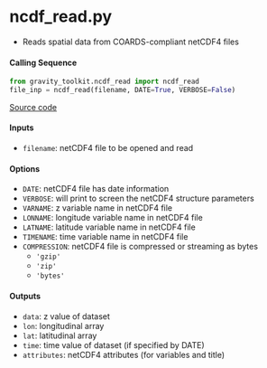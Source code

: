 ncdf_read.py
============

- Reads spatial data from COARDS-compliant netCDF4 files

#### Calling Sequence
```python
from gravity_toolkit.ncdf_read import ncdf_read
file_inp = ncdf_read(filename, DATE=True, VERBOSE=False)
```
[Source code](https://github.com/tsutterley/read-GRACE-harmonics/blob/main/gravity_toolkit/ncdf_read.py)

#### Inputs
- `filename`: netCDF4 file to be opened and read

#### Options
- `DATE`: netCDF4 file has date information
- `VERBOSE`: will print to screen the netCDF4 structure parameters
- `VARNAME`: z variable name in netCDF4 file
- `LONNAME`: longitude variable name in netCDF4 file
- `LATNAME`: latitude variable name in netCDF4 file
- `TIMENAME`: time variable name in netCDF4 file
- `COMPRESSION`: netCDF4 file is compressed or streaming as bytes
    * `'gzip'`
    * `'zip'`
    * `'bytes'`

#### Outputs
- `data`: z value of dataset
- `lon`: longitudinal array
- `lat`: latitudinal array
- `time`: time value of dataset (if specified by DATE)
- `attributes`: netCDF4 attributes (for variables and title)
